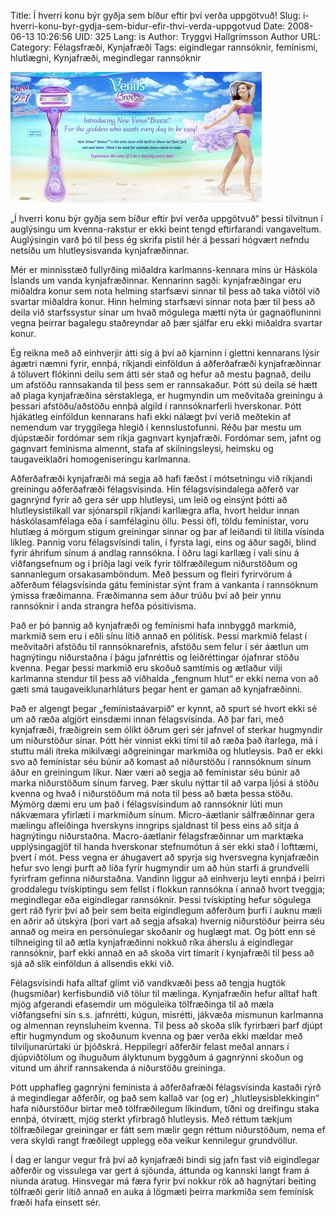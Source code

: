 Title: Í hverri konu býr gyðja sem bíður eftir því verða uppgötvuð!
Slug: i-hverri-konu-byr-gydja-sem-bidur-efir-thvi-verda-uppgotvud
Date: 2008-06-13 10:26:56
UID: 325
Lang: is
Author: Tryggvi Hallgrímsson
Author URL: 
Category: Félagsfræði, Kynjafræði
Tags: eigindlegar rannsóknir, femínismi, hlutlægni, Kynjafræði, megindlegar rannsóknir

![Gilette Breeze auglýsing](gilette-breeze.jpg)

„Í hverri konu býr gyðja sem bíður eftir því verða uppgötvuð“ þessi tilvitnun í auglýsingu um kvenna-rakstur er ekki beint tengd eftirfarandi vangaveltum. Auglýsingin varð þó til þess ég skrifa pistil hér á þessari hógvært nefndu netsíðu um hlutleysisvanda kynjafræðinnar.

Mér er minnisstæð fullyrðing miðaldra karlmanns-kennara míns úr Háskóla Íslands um vanda kynjafræðinnar. Kennarinn sagði: kynjafræðingar eru miðaldra konur sem nota helming starfsævi sinnar til þess að taka viðtöl við svartar miðaldra konur. Hinn helming starfsævi sinnar nota þær til þess að deila við starfssystur sínar um hvað mögulega mætti nýta úr gagnaöfluninni vegna þeirrar bagalegu staðreyndar að þær sjálfar eru ekki miðaldra svartar konur.

Ég reikna með að einhverjir átti sig á því að kjarninn í glettni kennarans lýsir ágætri næmni fyrir, ennþá, ríkjandi einföldun á aðferðafræði kynjafræðinnar á töluvert flókinni deilu sem átti sér stað og hefur að mestu þagnað, deilu um afstöðu rannsakanda til þess sem er rannsakaður. Þótt sú deila sé hætt að plaga kynjafræðina sérstaklega, er hugmyndin um meðvitaða greiningu á þessari afstöðu/aðstöðu ennþá algild í rannsóknarferli hverskonar. Þótt hjákátleg einföldun kennarans hafi ekki nálægt því verið meðtekin af nemendum var tryggilega hlegið í kennslustofunni. Réðu þar mestu um djúpstæðir fordómar sem ríkja gagnvart kynjafræði. Fordómar sem, jafnt og gagnvart femínisma almennt, stafa af skilningsleysi, heimsku og taugaveiklaðri homogeniseringu karlmanna.

Aðferðafræði kynjafræði má segja að hafi fæðst í mótsetningu við ríkjandi greiningu aðferðafræði félagsvísinda. Hin félagsvísindalega aðferð var gagnrýnd fyrir að gera sér upp hlutleysi, um leið og einsýnt þótti að hlutleysistilkall var sjónarspil ríkjandi karllægra afla, hvort heldur innan háskólasamfélaga eða í samfélaginu öllu. Þessi öfl, töldu femínistar, voru hlutlæg á mörgum stigum greiningar sinnar og þar af leiðandi til lítilla vísinda líkleg. Þannig voru félagsvísindi talin, í fyrsta lagi, eins og áður sagði, blind fyrir áhrifum sínum á andlag rannsókna. Í öðru lagi karllæg í vali sínu á viðfangsefnum og í þriðja lagi veik fyrir tölfræðilegum niðurstöðum og sannanlegum orsakasamböndum. Með þessum og fleiri fyrirvörum á aðferðum félagsvísinda gátu femínistar sýnt fram á vankanta í rannsóknum ýmissa fræðimanna. Fræðimanna sem áður trúðu því að þeir ynnu rannsóknir í anda strangra hefða pósitivisma.

Það er þó þannig að kynjafræði og femínismi hafa innbyggð markmið, markmið sem eru í eðli sínu lítið annað en pólitísk. Þessi markmið felast í meðvitaðri afstöðu til rannsóknarefnis, afstöðu sem felur í sér áætlun um hagnýtingu niðurstaðna í þágu jafnréttis og leiðréttingar ójafnrar stöðu kvenna. Þegar þessi markmið eru skoðuð samtímis og ætlaður vilji karlmanna stendur til þess að viðhalda „fengnum hlut“ er ekki nema von að gæti smá taugaveiklunarhláturs þegar hent er gaman að kynjafræðinni.

Það er algengt þegar „femínistaávarpið“ er kynnt, að spurt sé hvort ekki sé um að ræða algjört einsdæmi innan félagsvísinda. Að þar fari, með kynjafræði, fræðigrein sem ólíkt öðrum geri sér jafnvel of sterkar hugmyndir um niðurstöður sínar. Þótt hér vinnist ekki tími til að ræða það ítarlega, má í stuttu máli ítreka mikilvægi aðgreiningar markmiða og hlutleysis. Það er ekki svo að femínistar séu búnir að komast að niðurstöðu í rannsóknum sínum áður en greiningum líkur. Nær væri að segja að femínistar séu búnir að marka niðurstöðum sínum farveg. Þær skulu nýttar til að varpa ljósi á stöðu kvenna og hvað í niðurstöðum má nota til þess að bæta þessa stöðu. Mýmörg dæmi eru um það í félagsvísindum að rannsóknir lúti mun nákvæmara yfirlæti í markmiðum sínum. Micro-áætlanir sálfræðinnar gera mælingu afleiðinga hverskyns inngrips sjaldnast til þess eins að sitja á hagnýtingu niðurstaðna. Macro-áætlanir félagsfræðinnar um marktæka upplýsingagjöf til handa hverskonar stefnumótun á sér ekki stað í lofttæmi, þvert í mót.
Þess vegna er áhugavert að spyrja sig hversvegna kynjafræðin hefur svo lengi þurft að líða fyrir hugmyndir um að hún starfi á grundvelli fyrirfram gefinna niðurstaðna. Vandinn liggur að einhverju leyti ennþá í þeirri groddalegu tvískiptingu sem fellst í flokkun rannsókna í annað hvort tveggja; megindlegar eða eigindlegar rannsóknir. Þessi tvískipting hefur sögulega gert ráð fyrir því að þeir sem beita eigindlegum aðferðum þurfi í auknu mæli en aðrir að útskýra (þori vart að segja afsaka) hvernig niðurstöður þeirra séu annað og meira en persónulegar skoðanir og huglægt mat. Og þótt enn sé tilhneiging til að ætla kynjafræðinni nokkuð ríka áherslu á eigindlegar rannsóknir, þarf ekki annað en að skoða virt tímarit í kynjafræði til þess að sjá að slík einföldun á allsendis ekki við.

Félagsvísindi hafa alltaf glímt við vandkvæði þess að tengja hugtök (hugsmíðar) kerfisbundið við tölur til mælinga. Kynjafræðin hefur alltaf haft mjög afgerandi efasemdir um möguleika tölfræðinga til að mæla viðfangsefni sín s.s. jafnrétti, kúgun, misrétti, jákvæða mismunun karlmanna og almennan reynsluheim kvenna. Til þess að skoða slík fyrirbæri þarf djúpt eftir hugmyndum og skoðunum kvenna og þær verða ekki mældar með tilviljunarúrtaki úr þjóðskrá. Heppilegri aðferðir felast meðal annars í djúpviðtölum og íhuguðum ályktunum byggðum á gagnrýnni skoðun og vitund um áhrif rannsakenda á niðurstöðu greininga.

Þótt upphafleg gagnrýni femínista á aðferðafræði félagsvísinda kastaði rýrð á megindlegar aðferðir, og það sem kallað var (og er) „hlutleysisblekkingin“ hafa niðurstöður birtar með tölfræðilegum líkindum, tíðni og dreifingu staka ennþá, ótvírætt, mjög sterkt yfirbragð hlutleysis. Með réttum tækjum tölfræðilegar greiningar er fátt sem mælir gegn réttum niðurstöðum, nema ef vera skyldi rangt fræðilegt upplegg eða veikur kennilegur grundvöllur.

Í dag er langur vegur frá því að kynjafræði bindi sig jafn fast við eigindlegar aðferðir og vissulega var gert á sjöunda, áttunda og kannski langt fram á níunda áratug. Hinsvegar má færa fyrir því nokkur rök að hagnýtari beiting tölfræði gerir lítið annað en auka á lögmæti þeirra markmiða sem femínísk fræði hafa einsett sér.
